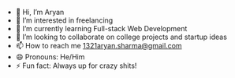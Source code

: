 - 👋 Hi, I’m Aryan
- 👀 I’m interested in freelancing
- 🌱 I’m currently learning Full-stack Web Development
- 💞️ I’m looking to collaborate on college projects and startup ideas
- 📫 How to reach me 1321aryan.sharma@gmail.com
- 😄 Pronouns: He/Him
- ⚡ Fun fact: Always up for crazy shits!

<!---
aryyyan-sharma/aryyyan-sharma is a ✨ special ✨ repository because its `README.md` (this file) appears on your GitHub profile.
You can click the Preview link to take a look at your changes.
--->
